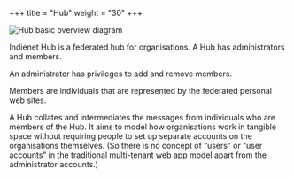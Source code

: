+++
title = "Hub"
weight = "30"
+++

![Hub basic overview diagram](/images/hub-overview-diagram.png)

Indienet Hub is a federated hub for organisations. A Hub has administrators and members.

An administrator has privileges to add and remove members.

Members are individuals that are represented by the federated personal web sites.

A Hub collates and intermediates the messages from individuals who are members of the Hub. It aims to model how organisations work in tangible space without requiring people to set up separate accounts on the organisations themselves. (So there is no concept of “users” or “user accounts” in the traditional multi-tenant web app model apart from the administrator accounts.)
